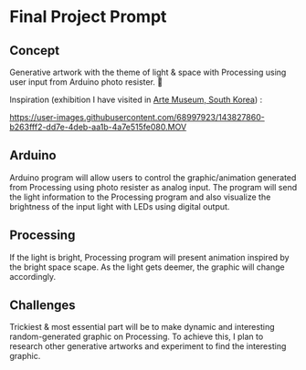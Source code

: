 # Final Project Prompt

## Concept
Generative artwork with the theme of light & space with Processing using user input from Arduino photo resister. 🔭

Inspiration (exhibition I have visited in [Arte Museum, South Korea](https://artemuseum.com/)) :


https://user-images.githubusercontent.com/68997923/143827860-b263fff2-dd7e-4deb-aa1b-4a7e515fe080.MOV



## Arduino
Arduino program will allow users to control the graphic/animation generated from Processing using photo resister as analog input. The program will send the light information to the Processing program and also visualize the brightness of the input light with LEDs using digital output.

## Processing
If the light is bright, Processing program will present animation inspired by the bright space scape. As the light gets deemer, the graphic will change accordingly.

## Challenges
Trickiest & most essential part will be to make dynamic and interesting random-generated graphic on Processing. To achieve this, I plan to research other generative artworks and experiment to find the interesting graphic.
